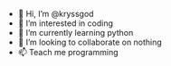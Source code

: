 - 👋 Hi, I’m @kryssgod
- 👀 I’m interested in coding
- 🌱 I’m currently learning python
- 💞️ I’m looking to collaborate on nothing
- 📫 Teach me programming

<!---
kryssgod/kryssgod is a ✨ special ✨ repository because its `README.md` (this file) appears on your GitHub profile.
You can click the Preview link to take a look at your changes.
--->
